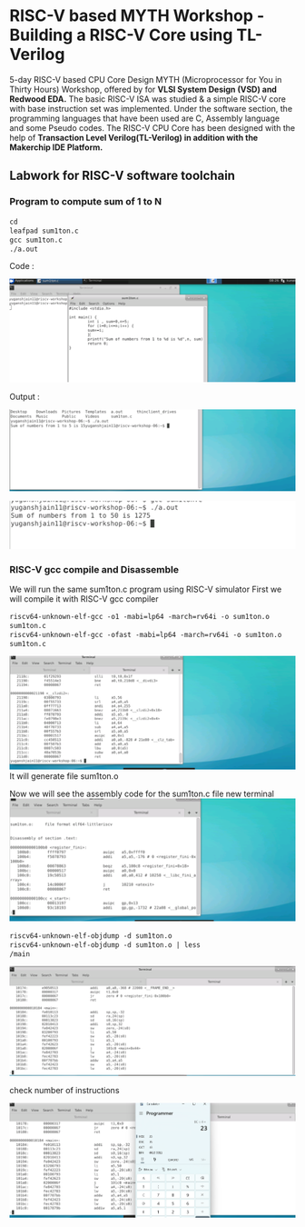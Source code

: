 
# RISC-V based MYTH Workshop - Building a RISC-V Core using TL-Verilog
5-day RISC-V based CPU Core Design MYTH (Microprocessor for You in Thirty Hours) Workshop, offered by for **VLSI System Design (VSD) and Redwood EDA.**
The basic RISC-V ISA was studied & a simple RISC-V core with base instruction set was implemented. Under the software section, the programming languages that have been used are C, Assembly language and some Pseudo codes. The RISC-V CPU Core has been designed with the help of **Transaction Level Verilog(TL-Verilog) in addition with the Makerchip IDE Platform.**

## Labwork for RISC-V software toolchain

### Program to compute sum of 1 to N
```
cd
leafpad sum1ton.c
gcc sum1ton.c
./a.out
```
Code :

![inv-dir](Day1/c1.png)

Output :

![inv-dir](Day1/c2.png)

![inv-dir](Day1/c3.png)

### RISC-V gcc compile and Disassemble
We will run the same sum1ton.c program using RISC-V simulator
First we will compile it with RISC-V gcc compiler

```
riscv64-unknown-elf-gcc -o1 -mabi=lp64 -march=rv64i -o sum1ton.o sum1ton.c
riscv64-unknown-elf-gcc -ofast -mabi=lp64 -march=rv64i -o sum1ton.o sum1ton.c
```
![inv-dir](Day1/o1.png)
It will generate file sum1ton.o

Now we will see the assembly code for the sum1ton.c file
new terminal
![inv-dir](Day1/o2.png)
```
riscv64-unknown-elf-objdump -d sum1ton.o
riscv64-unknown-elf-objdump -d sum1ton.o | less
/main
```
![inv-dir](Day1/o3.png)

check number of instructions

![inv-dir](Day1/o4.png)
